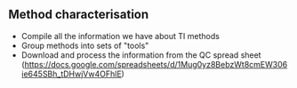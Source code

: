 
## Method characterisation

-   Compile all the information we have about TI methods
-   Group methods into sets of "tools"
-   Download and process the information from the QC spread sheet (<https://docs.google.com/spreadsheets/d/1Mug0yz8BebzWt8cmEW306ie645SBh_tDHwjVw4OFhlE>)
